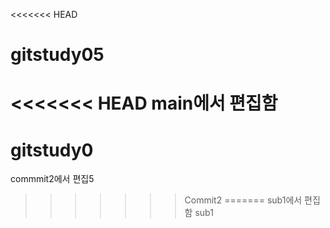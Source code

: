 <<<<<<< HEAD
# gitstudy05
<<<<<<< HEAD
main에서 편집함
=======
# gitstudy0
commmit2에서 편집5
>>>>>>> Commit2
=======
sub1에서 편집함
>>>>>>> sub1
